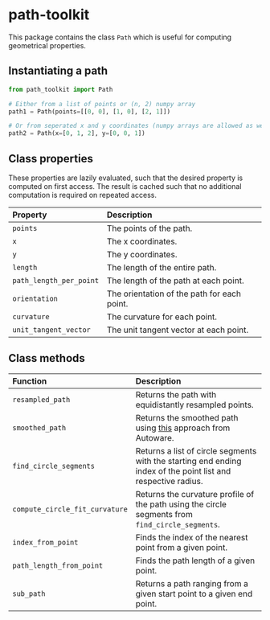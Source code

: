 # path-toolkit

This package contains the class `Path` which is useful for computing geometrical properties.

## Instantiating a path

```python
from path_toolkit import Path

# Either from a list of points or (n, 2) numpy array
path1 = Path(points=[[0, 0], [1, 0], [2, 1]])

# Or from seperated x and y coordinates (numpy arrays are allowed as well) 
path2 = Path(x=[0, 1, 2], y=[0, 0, 1])
```

## Class properties

These properties are lazily evaluated, such that the desired property is computed on first access.
The result is cached such that no additional computation is required on repeated access.

| Property                | Description                                 |
|:------------------------|:--------------------------------------------|
| `points`                | The points of the path.                     |
| `x`                     | The x coordinates.                          |
| `y`                     | The y coordinates.                          |
| `length`                | The length of the entire path.              |
| `path_length_per_point` | The length of the path at each point.       |
| `orientation`           | The orientation of the path for each point. |
| `curvature`             | The curvature for each point.               |
| `unit_tangent_vector`   | The unit tangent vector at each point.      |

## Class methods

| Function                       | Description                                                                                                                                                          |
|:-------------------------------|:---------------------------------------------------------------------------------------------------------------------------------------------------------------------|
| `resampled_path`               | Returns the path with equidistantly resampled points.                                                                                                                |
| `smoothed_path`                | Returns the smoothed path using [this](https://autowarefoundation.github.io/autoware.universe/main/planning/autoware_path_smoother/docs/eb/) approach from Autoware. |
| `find_circle_segments`         | Returns a list of circle segments with the starting end ending index of the point list and respective radius.                                                        |
| `compute_circle_fit_curvature` | Returns the curvature profile of the path using the circle segments from `find_circle_segments`.                                                                     |
| `index_from_point`             | Finds the index of the nearest point from a given point.                                                                                                             |
| `path_length_from_point`       | Finds the path length of a given point.                                                                                                                              |
| `sub_path`                     | Returns a path ranging from a given start point to a given end point.                                                                                                |

